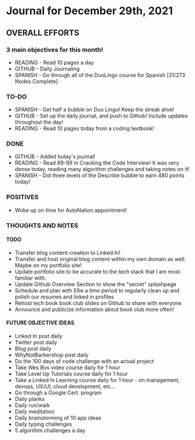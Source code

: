 # Journal for December 29th, 2021

## OVERALL EFFORTS

### 3 main objectives for this month!

- READING - Read 10 pages a day
- GITHUB - Daily Journaling
- SPANISH - Go through all of the DuoLingo course for Spanish [31/273 Nodes Complete]

### TO-DO

- SPANISH - Get half a bubble on Duo Lingo! Keep the streak alive!
- GITHUB - Set up the daily journal, and push to Github! Include updates throughout the day!
- READING - Read 10 pages today from a coding textbook!

### DONE

- GITHUB - Added today's journal!
- READING - Read 89-99 in Cracking the Code Interview! It was very dense today, reading many algorithm challenges and taking notes on it!
- SPANISH - Did three levels of the Describe bubble to earn 480 points today!

### POSITIVES

- Woke up on time for AutoNation appointment!

### THOUGHTS AND NOTES

#### TODO

- Transfer blog content creation to Linked In!
- Transfer and host original blog content within my own domain as well. Maybe on my portfolio site!
- Update portfolio site to be accurate to the tech stack that I am most familiar with.
- Update Github Overview Section to show the "secret" splashpage
- Schedule and plan with Ellie a time period to regularly clean up and polish our resumes and linked in profiles
- Rehost tech book book club slides on Github to share with everyone
- Announce and publicize information about book club more often!

#### FUTURE OBJECTIVE IDEAS

- Linked In post daily
- Twitter post daily
- Blog post daily
- WhyNotBarbershop post daily
- Do the 100 days of code challenge with an actual project
- Take Wes Bos video course daily for 1 hour
- Take Level Up Tutorials course daily for 1 hour
- Take a Linked In Learning course daily for 1 hour - on management, devops, UX/UI, cloud development, etc...
- Go through a Google Cert. program
- Daily planks
- Daily run/walk
- Daily meditation
- Daily brainstorming of 10 app ideas
- Daily typing challenges
- 5 algorithm challenges a day
